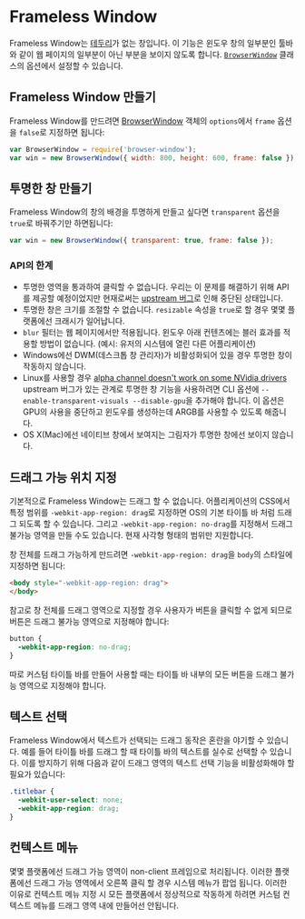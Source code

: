 # Frameless Window

Frameless Window는 [테두리](https://developer.mozilla.org/en-US/docs/Glossary/Chrome)가 없는 창입니다.
이 기능은 윈도우 창의 일부분인 툴바와 같이 웹 페이지의 일부분이 아닌 부분을 보이지 않도록 합니다.
[`BrowserWindow`](browser-window.md) 클래스의 옵션에서 설정할 수 있습니다.

## Frameless Window 만들기

Frameless Window를 만드려면 [BrowserWindow](browser-window.md) 객체의 `options`에서 `frame` 옵션을 `false`로 지정하면 됩니다:

```javascript
var BrowserWindow = require('browser-window');
var win = new BrowserWindow({ width: 800, height: 600, frame: false });
```

## 투명한 창 만들기

Frameless Window의 창의 배경을 투명하게 만들고 싶다면 `transparent` 옵션을 `true`로 바꿔주기만 하면됩니다:

```javascript
var win = new BrowserWindow({ transparent: true, frame: false });
```

### API의 한계

* 투명한 영역을 통과하여 클릭할 수 없습니다. 우리는 이 문제를 해결하기 위해 API를 제공할 예정이었지만 현재로써는
  [upstream 버그](https://code.google.com/p/chromium/issues/detail?id=387234)로 인해 중단된 상태입니다.
* 투명한 창은 크기를 조절할 수 없습니다. `resizable` 속성을 `true`로 할 경우 몇몇 플랫폼에선 크래시가 일어납니다.
* `blur` 필터는 웹 페이지에서만 적용됩니다. 윈도우 아래 컨텐츠에는 블러 효과를 적용할 방법이 없습니다. (예시: 유저의 시스템에 열린 다른 어플리케이션)
* Windows에선 DWM(데스크톱 창 관리자)가 비활성화되어 있을 경우 투명한 창이 작동하지 않습니다.
* Linux를 사용할 경우 [alpha channel doesn't work on some NVidia drivers](https://code.google.com/p/chromium/issues/detail?id=369209)
  upstream 버그가 있는 관계로 투명한 창 기능을 사용하려면 CLI 옵션에 `--enable-transparent-visuals --disable-gpu`을 추가해야 합니다.
  이 옵션은 GPU의 사용을 중단하고 윈도우를 생성하는데 ARGB를 사용할 수 있도록 해줍니다.
* OS X(Mac)에선 네이티브 창에서 보여지는 그림자가 투명한 창에선 보이지 않습니다.

## 드래그 가능 위치 지정

기본적으로 Frameless Window는 드래그 할 수 없습니다.
어플리케이션의 CSS에서 특정 범위를 `-webkit-app-region: drag`로 지정하면 OS의 기본 타이틀 바 처럼 드래그 되도록 할 수 있습니다.
그리고 `-webkit-app-region: no-drag`를 지정해서 드래그 불가능 영역을 만들 수도 있습니다. 현재 사각형 형태의 범위만 지원합니다.

창 전체를 드래그 가능하게 만드려면 `-webkit-app-region: drag`을 `body`의 스타일에 지정하면 됩니다:

```html
<body style="-webkit-app-region: drag">
</body>
```

참고로 창 전체를 드래그 영역으로 지정할 경우 사용자가 버튼을 클릭할 수 없게 되므로 버튼은 드래그 불가능 영역으로 지정해야 합니다:

```css
button {
  -webkit-app-region: no-drag;
}
```

따로 커스텀 타이틀 바를 만들어 사용할 때는 타이틀 바 내부의 모든 버튼을 드래그 불가능 영역으로 지정해야 합니다.

## 텍스트 선택

Frameless Window에서 텍스트가 선택되는 드래그 동작은 혼란을 야기할 수 있습니다.
예를 들어 타이틀 바를 드래그 할 때 타이틀 바의 텍스트를 실수로 선택할 수 있습니다.
이를 방지하기 위해 다음과 같이 드래그 영역의 텍스트 선택 기능을 비활성화해야 할 필요가 있습니다:

```css
.titlebar {
  -webkit-user-select: none;
  -webkit-app-region: drag;
}
```

## 컨텍스트 메뉴

몇몇 플랫폼에선 드래그 가능 영역이 non-client 프레임으로 처리됩니다. 이러한 플랫폼에선 드래그 가능 영역에서 오른쪽 클릭 할 경우 시스템 메뉴가 팝업 됩니다.
이러한 이유로 컨텍스트 메뉴 지정 시 모든 플랫폼에서 정상적으로 작동하게 하려면 커스텀 컨텍스트 메뉴를 드래그 영역 내에 만들어선 안됩니다.
